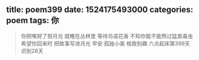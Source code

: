 title: poem399
date: 1524175493000
categories: poem
tags: 你
---
> 你把嘴努了努月光
就睡在丛林里
等待鸟语花香
不知你能不能熬过猛兽毒虫
希望你回来时
把故事写进月光
早安
孤独小美
格致别趣
六点起床第399天 迟到28天
